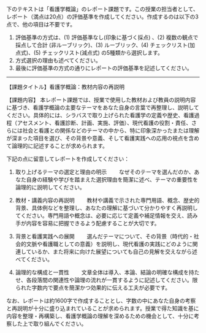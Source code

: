 下のテキストは「看護学概論」のレポート課題です。この授業の担当者として、レポート（満点は20点）の評価基準を作成してください。作成するのは以下の3点で、他の項目は不要です。

1. 評価基準の方式は、(1) 評価基準なし(印象に基づく採点) 、(2) 複数の観点で採点して合計  (非ルーブリック)、(3) ルーブリック、(4) チェックリスト(加点式)、(5) チェックリスト(減点式) の5種類から選択します。
2. 方式選択の理由も述べてください。
3. 最後に評価基準の方式の通りにレポートの評価基準を記述してください。

---------------------------------------
【課題タイトル】看護学概論：教材内容の再説明

【課題内容】
本レポート課題では、授業で使用した教材および教員の説明内容に基づき、看護学概論の主要なテーマをあなた自身の言葉で再整理し、説明してください。具体的には、シラバスで取り上げられた看護学の定義や歴史、看護過程（アセスメント、看護診断、計画、実施、評価）、現代看護の役割・責任、さらには社会と看護との関係などのテーマの中から、特に印象深かったまたは理解が深まった項目を選び、その背景や意義、そして看護実践への応用の視点を含めて論理的に記述することが求められます。

下記の点に留意してレポートを作成してください：
1. 取り上げるテーマの選定と理由の明示
　　なぜそのテーマを選んだのか、あなた自身の経験や学びを踏まえた選択理由を簡潔に述べ、テーマの重要性を論理的に説明してください。

2. 教材・講義内容の再説明
　　教材や講義で示された専門用語、概念、歴史的背景、具体例などを整理し、あなたの理解に基づいて分かりやすく再説明してください。専門用語や概念は、必要に応じて定義や補足情報を交え、読み手が内容を容易に把握できるよう配慮することが大切です。

3. 背景と看護実践への展開
　　選んだテーマについて、その背景（時代的・社会的文脈や看護職としての意義）を説明し、現代看護の実践にどのように関連しているか、また将来に向けた展望についても自己の見解を交えながら述べてください。

4. 論理的な構成と一貫性
　　文章全体は導入、本論、結論の明確な構成を持たせ、各段落間の関連性や論理の流れが一貫するように記述してください。限られた字数内で要点を簡潔かつ効果的に伝える工夫が必要です。

なお、レポートは約1600字で作成することとし、字数の中にあなた自身の考察と再説明が十分に盛り込まれていることが求められます。授業で得た知識を基に内容を整理・再構築し、看護学概論の理解を深めるための機会として、十分に考察した上で取り組んでください。